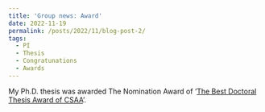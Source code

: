 ```yaml
---
title: 'Group news: Award'
date: 2022-11-19
permalink: /posts/2022/11/blog-post-2/
tags:
  - PI
  - Thesis
  - Congratunations
  - Awards
---
```


My Ph.D. thesis was awarded The Nomination Award of ‘[The Best Doctoral Thesis Award of CSAA](http://www.csaa.org.cn/art/2022/11/20/art_410_338870.html)’.

